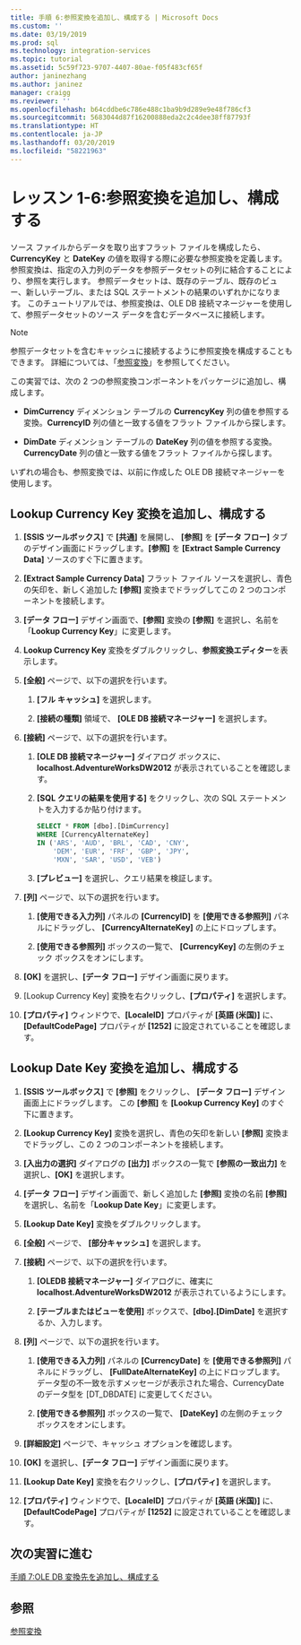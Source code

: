 ```yaml
---
title: 手順 6:参照変換を追加し、構成する | Microsoft Docs
ms.custom: ''
ms.date: 03/19/2019
ms.prod: sql
ms.technology: integration-services
ms.topic: tutorial
ms.assetid: 5c59f723-9707-4407-80ae-f05f483cf65f
author: janinezhang
ms.author: janinez
manager: craigg
ms.reviewer: ''
ms.openlocfilehash: b64cddbe6c786e488c1ba9b9d289e9e48f786cf3
ms.sourcegitcommit: 5683044d87f16200888eda2c2c4dee38ff87793f
ms.translationtype: HT
ms.contentlocale: ja-JP
ms.lasthandoff: 03/20/2019
ms.locfileid: "58221963"
---
```

# <a name="lesson-1-6-add-and-configure-the-lookup-transformations"></a>レッスン 1-6:参照変換を追加し、構成する

ソース ファイルからデータを取り出すフラット ファイルを構成したら、**CurrencyKey** と **DateKey** の値を取得する際に必要な参照変換を定義します。 参照変換は、指定の入力列のデータを参照データセットの列に結合することにより、参照を実行します。 参照データセットは、既存のテーブル、既存のビュー、新しいテーブル、または SQL ステートメントの結果のいずれかになります。 このチュートリアルでは、参照変換は、OLE DB 接続マネージャーを使用して、参照データセットのソース データを含むデータベースに接続します。  
  
> [!NOTE]  
> 参照データセットを含むキャッシュに接続するように参照変換を構成することもできます。 詳細については、「[参照変換](../integration-services/data-flow/transformations/lookup-transformation.md)」を参照してください。  
  
この実習では、次の 2 つの参照変換コンポーネントをパッケージに追加し、構成します。  
  
-   **DimCurrency** ディメンション テーブルの **CurrencyKey** 列の値を参照する変換。**CurrencyID** 列の値と一致する値をフラット ファイルから探します。  
  
-   **DimDate** ディメンション テーブルの **DateKey** 列の値を参照する変換。**CurrencyDate** 列の値と一致する値をフラット ファイルから探します。  
  
いずれの場合も、参照変換では、以前に作成した OLE DB 接続マネージャーを使用します。  
  
## <a name="add-and-configure-the-lookup-currency-key-transformation"></a>Lookup Currency Key 変換を追加し、構成する  
  
1.  **[SSIS ツールボックス]** で **[共通]** を展開し、 **[参照]** を **[データ フロー]** タブのデザイン画面にドラッグします。**[参照]** を **[Extract Sample Currency Data]** ソースのすぐ下に置きます。  
  
2.  **[Extract Sample Currency Data]** フラット ファイル ソースを選択し、青色の矢印を、新しく追加した **[参照]** 変換までドラッグしてこの 2 つのコンポーネントを接続します。  
  
3.  **[データ フロー]** デザイン画面で、**[参照]** 変換の **[参照]** を選択し、名前を「**Lookup Currency Key**」に変更します。  
  
4.  **Lookup Currency Key** 変換をダブルクリックし、**参照変換エディター**を表示します。  
  
5.  **[全般]** ページで、以下の選択を行います。  
  
    1.  **[フル キャッシュ]** を選択します。  
  
    2.  **[接続の種類]** 領域で、 **[OLE DB 接続マネージャー]** を選択します。  
  
6.  **[接続]** ページで、以下の選択を行います。  
  
    1.  **[OLE DB 接続マネージャー]** ダイアログ ボックスに、 **localhost.AdventureWorksDW2012** が表示されていることを確認します。  
  
    2.  **[SQL クエリの結果を使用する]** をクリックし、次の SQL ステートメントを入力するか貼り付けます。  
  
        ```sql
        SELECT * FROM [dbo].[DimCurrency]
        WHERE [CurrencyAlternateKey]
        IN ('ARS', 'AUD', 'BRL', 'CAD', 'CNY',
            'DEM', 'EUR', 'FRF', 'GBP', 'JPY',
            'MXN', 'SAR', 'USD', 'VEB')
        ```  
    3.  **[プレビュー]** を選択し、クエリ結果を検証します。
  
7.  **[列]** ページで、以下の選択を行います。  
  
    1.  **[使用できる入力列]** パネルの **[CurrencyID]** を **[使用できる参照列]** パネルにドラッグし、 **[CurrencyAlternateKey]** の上にドロップします。  
  
    2.  **[使用できる参照列]** ボックスの一覧で、 **[CurrencyKey]** の左側のチェック ボックスをオンにします。  
  
8.  **[OK]** を選択し、**[データ フロー]** デザイン画面に戻ります。  
  
9. [Lookup Currency Key] 変換を右クリックし、**[プロパティ]** を選択します。  
  
10. **[プロパティ]** ウィンドウで、**[LocaleID]** プロパティが **[英語 (米国)]** に、**[DefaultCodePage]** プロパティが **[1252]** に設定されていることを確認します。  
  
## <a name="add-and-configure-the-lookup-date-key-transformation"></a>Lookup Date Key 変換を追加し、構成する  
  
1.  **[SSIS ツールボックス]** で **[参照]** をクリックし、 **[データ フロー]** デザイン画面上にドラッグします。 この **[参照]** を **[Lookup Currency Key]** のすぐ下に置きます。  
  
2.  **[Lookup Currency Key]** 変換を選択し、青色の矢印を新しい **[参照]** 変換までドラッグし、この 2 つのコンポーネントを接続します。  
  
3.  **[入出力の選択]** ダイアログの **[出力]** ボックスの一覧で **[参照の一致出力]** を選択し、**[OK]** を選択します。  
  
4.  **[データ フロー]** デザイン画面で、新しく追加した **[参照]** 変換の名前 **[参照]** を選択し、名前を「**Lookup Date Key**」に変更します。  
  
5.  **[Lookup Date Key]** 変換をダブルクリックします。  
  
6.  **[全般]** ページで、 **[部分キャッシュ]** を選択します。  
  
7.  **[接続]** ページで、以下の選択を行います。  
  
    1.  **[OLEDB 接続マネージャー]** ダイアログに、確実に **localhost.AdventureWorksDW2012** が表示されているようにします。  
  
    2.  **[テーブルまたはビューを使用]** ボックスで、**[dbo].[DimDate]** を選択するか、入力します。  
  
8.  **[列]** ページで、以下の選択を行います。  
  
    1.  **[使用できる入力列]** パネルの **[CurrencyDate]** を **[使用できる参照列]** パネルにドラッグし、 **[FullDateAlternateKey]** の上にドロップします。  データ型の不一致を示すメッセージが表示された場合、CurrencyDate のデータ型を [DT_DBDATE] に変更してください。
  
    2.  **[使用できる参照列]** ボックスの一覧で、 **[DateKey]** の左側のチェック ボックスをオンにします。  
  
9. **[詳細設定]** ページで、キャッシュ オプションを確認します。  
  
10. **[OK]** を選択し、**[データ フロー]** デザイン画面に戻ります。  
  
11. **[Lookup Date Key]** 変換を右クリックし、**[プロパティ]** を選択します。
  
12. **[プロパティ]** ウィンドウで、**[LocaleID]** プロパティが **[英語 (米国)]** に、**[DefaultCodePage]** プロパティが **[1252]** に設定されていることを確認します。  
  
## <a name="go-to-next-task"></a>次の実習に進む
[手順 7:OLE DB 変換先を追加し、構成する](../integration-services/lesson-1-7-adding-and-configuring-the-ole-db-destination.md)  
  
## <a name="see-also"></a>参照  
[参照変換](../integration-services/data-flow/transformations/lookup-transformation.md)  